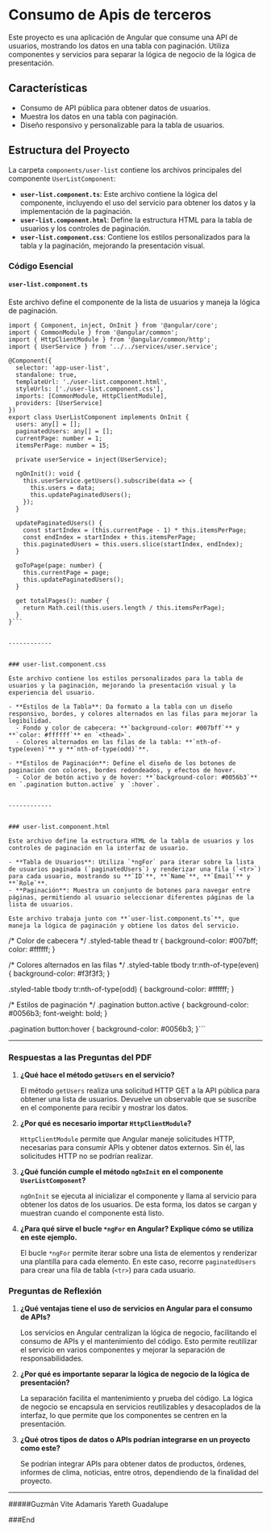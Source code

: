 # Consumo de Apis de terceros

Este proyecto es una aplicación de Angular que consume una API de usuarios, mostrando los datos en una tabla con paginación. Utiliza componentes y servicios para separar la lógica de negocio de la lógica de presentación.

## Características

- Consumo de API pública para obtener datos de usuarios.
- Muestra los datos en una tabla con paginación.
- Diseño responsivo y personalizable para la tabla de usuarios.

## Estructura del Proyecto

La carpeta `components/user-list` contiene los archivos principales del componente `UserListComponent`:

- **`user-list.component.ts`**: Este archivo contiene la lógica del componente, incluyendo el uso del servicio para obtener los datos y la implementación de la paginación.
- **`user-list.component.html`**: Define la estructura HTML para la tabla de usuarios y los controles de paginación.
- **`user-list.component.css`**: Contiene los estilos personalizados para la tabla y la paginación, mejorando la presentación visual.

### Código Esencial

#### `user-list.component.ts`

Este archivo define el componente de la lista de usuarios y maneja la lógica de paginación.

```
import { Component, inject, OnInit } from '@angular/core';
import { CommonModule } from '@angular/common';
import { HttpClientModule } from '@angular/common/http';
import { UserService } from '../../services/user.service';

@Component({
  selector: 'app-user-list',
  standalone: true,
  templateUrl: './user-list.component.html',
  styleUrls: ['./user-list.component.css'],
  imports: [CommonModule, HttpClientModule],
  providers: [UserService]
})
export class UserListComponent implements OnInit {
  users: any[] = [];
  paginatedUsers: any[] = [];
  currentPage: number = 1;
  itemsPerPage: number = 15;

  private userService = inject(UserService);

  ngOnInit(): void {
    this.userService.getUsers().subscribe(data => {
      this.users = data;
      this.updatePaginatedUsers();
    });
  }

  updatePaginatedUsers() {
    const startIndex = (this.currentPage - 1) * this.itemsPerPage;
    const endIndex = startIndex + this.itemsPerPage;
    this.paginatedUsers = this.users.slice(startIndex, endIndex);
  }

  goToPage(page: number) {
    this.currentPage = page;
    this.updatePaginatedUsers();
  }

  get totalPages(): number {
    return Math.ceil(this.users.length / this.itemsPerPage);
  }
}```


------------


### user-list.component.css

Este archivo contiene los estilos personalizados para la tabla de usuarios y la paginación, mejorando la presentación visual y la experiencia del usuario.

- **Estilos de la Tabla**: Da formato a la tabla con un diseño responsivo, bordes, y colores alternados en las filas para mejorar la legibilidad.
  - Fondo y color de cabecera: **`background-color: #007bff`** y **`color: #ffffff`** en `<thead>`.
  - Colores alternados en las filas de la tabla: **`nth-of-type(even)`** y **`nth-of-type(odd)`**.

- **Estilos de Paginación**: Define el diseño de los botones de paginación con colores, bordes redondeados, y efectos de hover.
  - Color de botón activo y de hover: **`background-color: #0056b3`** en `.pagination button.active` y `:hover`.


------------


### user-list.component.html

Este archivo define la estructura HTML de la tabla de usuarios y los controles de paginación en la interfaz de usuario.

- **Tabla de Usuarios**: Utiliza `*ngFor` para iterar sobre la lista de usuarios paginada (`paginatedUsers`) y renderizar una fila (`<tr>`) para cada usuario, mostrando su **`ID`**, **`Name`**, **`Email`** y **`Role`**.
- **Paginación**: Muestra un conjunto de botones para navegar entre páginas, permitiendo al usuario seleccionar diferentes páginas de la lista de usuarios.

Este archivo trabaja junto con **`user-list.component.ts`**, que maneja la lógica de paginación y obtiene los datos del servicio.
```
/* Color de cabecera */
.styled-table thead tr {
  background-color: #007bff;
  color: #ffffff;
}

/* Colores alternados en las filas */
.styled-table tbody tr:nth-of-type(even) {
  background-color: #f3f3f3;
}

.styled-table tbody tr:nth-of-type(odd) {
  background-color: #ffffff;
}

/* Estilos de paginación */
.pagination button.active {
  background-color: #0056b3;
  font-weight: bold;
}

.pagination button:hover {
  background-color: #0056b3;
}```




------------




### Respuestas a las Preguntas del PDF

1. **¿Qué hace el método `getUsers` en el servicio?**

   El método `getUsers` realiza una solicitud HTTP GET a la API pública para obtener una lista de usuarios. Devuelve un observable que se suscribe en el componente para recibir y mostrar los datos.

2. **¿Por qué es necesario importar `HttpClientModule`?**

   `HttpClientModule` permite que Angular maneje solicitudes HTTP, necesarias para consumir APIs y obtener datos externos. Sin él, las solicitudes HTTP no se podrían realizar.

3. **¿Qué función cumple el método `ngOnInit` en el componente `UserListComponent`?**

   `ngOnInit` se ejecuta al inicializar el componente y llama al servicio para obtener los datos de los usuarios. De esta forma, los datos se cargan y muestran cuando el componente está listo.

4. **¿Para qué sirve el bucle `*ngFor` en Angular? Explique cómo se utiliza en este ejemplo.**

   El bucle `*ngFor` permite iterar sobre una lista de elementos y renderizar una plantilla para cada elemento. En este caso, recorre `paginatedUsers` para crear una fila de tabla (`<tr>`) para cada usuario. 

### Preguntas de Reflexión

1. **¿Qué ventajas tiene el uso de servicios en Angular para el consumo de APIs?**

   Los servicios en Angular centralizan la lógica de negocio, facilitando el consumo de APIs y el mantenimiento del código. Esto permite reutilizar el servicio en varios componentes y mejorar la separación de responsabilidades.

2. **¿Por qué es importante separar la lógica de negocio de la lógica de presentación?**

   La separación facilita el mantenimiento y prueba del código. La lógica de negocio se encapsula en servicios reutilizables y desacoplados de la interfaz, lo que permite que los componentes se centren en la presentación.

3. **¿Qué otros tipos de datos o APIs podrían integrarse en un proyecto como este?**

   Se podrían integrar APIs para obtener datos de productos, órdenes, informes de clima, noticias, entre otros, dependiendo de la finalidad del proyecto.

------------



#####Guzmán Vite Adamaris Yareth Guadalupe

###End
